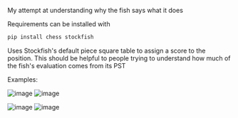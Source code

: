 My attempt at understanding why the fish says what it does

Requirements can be installed with 
```python
pip install chess stockfish
```

Uses Stockfish's default piece square table to assign a score to the position. 
This should be helpful to people trying to understand how much of the fish's evaluation comes from its PST

Examples:

![image](https://github.com/rugvedpund/grokfish/assets/72617859/1901199c-8778-4c0e-8c33-9f28b752aed2)
![image](https://github.com/rugvedpund/grokfish/assets/72617859/fd969731-584e-4c38-9c86-82eb8c1663e7)


![image](https://github.com/rugvedpund/grokfish/assets/72617859/c7b4192b-f3b6-4f7b-b7e0-4324f3b70cb4)
![image](https://github.com/rugvedpund/grokfish/assets/72617859/9382c324-ae96-40a6-b6c6-5c3ae62d1231)


